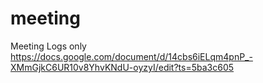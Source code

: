 # meeting
Meeting Logs only
https://docs.google.com/document/d/14cbs6iELqm4pnP_-XMmGjkC6UR10v8YhvKNdU-oyzyI/edit?ts=5ba3c605
